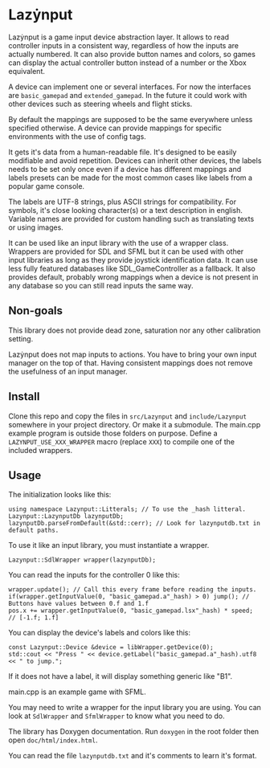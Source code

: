 # Lazẏnput
Lazẏnput is a game input device abstraction layer. It allows to read controller inputs in a consistent way, regardless
of how the inputs are actually numbered. It can also provide button names and colors, so games can display the actual
controller button instead of a number or the Xbox equivalent.

A device can implement one or several interfaces. For now the interfaces are `basic_gamepad` and `extended_gamepad`. In
the future it could work with other devices such as steering wheels and flight sticks.

By default the mappings are supposed to be the same everywhere unless specified otherwise. A device can provide mappings
for specific environments with the use of config tags.

It gets it's data from a human-readable file. It's designed to be easily modifiable and avoid repetition. Devices can
inherit other devices, the labels needs to be set only once even if a device has different mappings and labels presets
can be made for the most common cases like labels from a popular game console.

The labels are UTF-8 strings, plus ASCII strings for compatibility. For symbols, it's close looking character(s) or a
text description in english. Variable names are provided for custom handling such as translating texts or using images.

It can be used like an input library with the use of a wrapper class. Wrappers are provided for SDL and SFML but it can
be used with other input libraries as long as they provide joystick identification data. It can use less fully featured
databases like SDL_GameController as a fallback. It also provides default, probably wrong mappings when a device is not
present in any database so you can still read inputs the same way.

## Non-goals
This library does not provide dead zone, saturation nor any other calibration setting.

Lazẏnput does not map inputs to actions. You have to bring your own input manager on the top of that. Having consistent
mappings does not remove the usefulness of an input manager.

## Install
Clone this repo and copy the files in `src/Lazynput` and `include/Lazynput` somewhere in your project directory. Or
make it a submodule. The main.cpp example program is outside those folders on purpose. Define a
`LAZYNPUT_USE_XXX_WRAPPER` macro (replace `XXX`) to compile one of the included wrappers.

## Usage
The initialization looks like this:

    using namespace Lazynput::Litterals; // To use the _hash litteral.
    Lazynput::LazynputDb lazynputDb;
    lazynputDb.parseFromDefault(&std::cerr); // Look for lazynputdb.txt in default paths.

To use it like an input library, you must instantiate a wrapper.

    Lazynput::SdlWrapper wrapper(lazynputDb);

You can read the inputs for the controller 0 like this:

    wrapper.update(); // Call this every frame before reading the inputs.
    if(wrapper.getInputValue(0, "basic_gamepad.a"_hash) > 0) jump(); // Buttons have values between 0.f and 1.f
    pos.x += wrapper.getInputValue(0, "basic_gamepad.lsx"_hash) * speed; // [-1.f; 1.f]

You can display the device's labels and colors like this:

    const Lazynput::Device &device = libWrapper.getDevice(0);
    std::cout << "Press " << device.getLabel("basic_gamepad.a"_hash).utf8 << " to jump.";

If it does not have a label, it will display something generic like "B1".

main.cpp is an example game with SFML.

You may need to write a wrapper for the input library you are using. You can look at `SdlWrapper` and `SfmlWrapper` to
know what you need to do.

The library has Doxygen documentation. Run `doxygen` in the root folder then open `doc/html/index.html`.

You can read the file `lazynputdb.txt` and it's comments to learn it's format.
